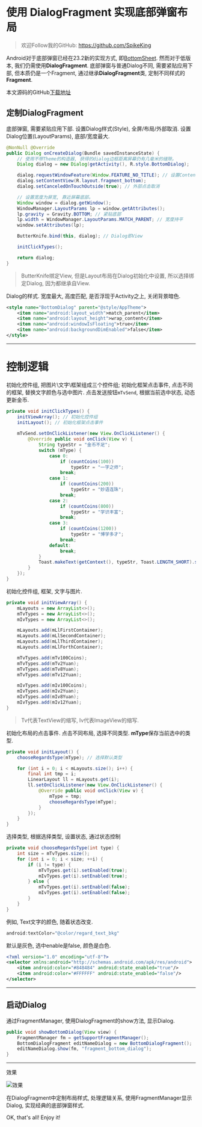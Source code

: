 # 使用 DialogFragment 实现底部弹窗布局

> 欢迎Follow我的GitHub: https://github.com/SpikeKing

Android对于底部弹窗已经在23.2新的实现方式, 即[BottomSheet](https://material.google.com/components/bottom-sheets.html). 然而对于低版本, 我们仍需使用**DialogFragment**. 底部弹窗与普通Dialog不同, 需要紧贴应用下部, 但本质仍是一个Fragment, 通过继承**DialogFragment**类, 定制不同样式的**Fragment**.

本文源码的GitHub[下载地址](https://github.com/SpikeKing/BottomDialogDemo)

## 定制DialogFragment

底部弹窗, 需要紧贴应用下部. 设置Dialog样式(Style), 全屏/布局/外部取消. 设置Dialog位置(LayoutParams), 底部/宽度最大.

``` java
@NonNull @Override
public Dialog onCreateDialog(Bundle savedInstanceState) {
    // 使用不带Theme的构造器, 获得的dialog边框距离屏幕仍有几毫米的缝隙。
    Dialog dialog = new Dialog(getActivity(), R.style.BottomDialog);

    dialog.requestWindowFeature(Window.FEATURE_NO_TITLE); // 设置Content前设定
    dialog.setContentView(R.layout.fragment_bottom);
    dialog.setCanceledOnTouchOutside(true); // 外部点击取消

    // 设置宽度为屏宽, 靠近屏幕底部。
    Window window = dialog.getWindow();
    WindowManager.LayoutParams lp = window.getAttributes();
    lp.gravity = Gravity.BOTTOM; // 紧贴底部
    lp.width = WindowManager.LayoutParams.MATCH_PARENT; // 宽度持平
    window.setAttributes(lp);

    ButterKnife.bind(this, dialog); // Dialog即View

    initClickTypes();

    return dialog;
}
```

> ButterKnife绑定View, 但是Layout布局在Dialog初始化中设置, 所以选择绑定Dialog, 因为都继承自View.

Dialog的样式. 宽度最大, 高度匹配, 是否浮现于Activity之上, 关闭背景暗色.

``` xml
<style name="BottomDialog" parent="@style/AppTheme">
    <item name="android:layout_width">match_parent</item>
    <item name="android:layout_height">wrap_content</item>
    <item name="android:windowIsFloating">true</item>
    <item name="android:backgroundDimEnabled">false</item>
</style>
```

---

# 控制逻辑

初始化控件组, 把图片\文字\框架组成三个控件组; 初始化框架点击事件, 点击不同的框架, 替换文字颜色与选中图片. 点击发送按钮``mTvSend``, 根据当前选中状态, 动态更新金币.

``` java
private void initClickTypes() {
    initViewArray(); // 初始化控件组
    initLayout(); // 初始化框架点击事件
    
    mTvSend.setOnClickListener(new View.OnClickListener() {
        @Override public void onClick(View v) {
            String typeStr = "金币不足";
            switch (mType) {
                case 0:
                    if (countCoins(100))
                        typeStr = "一字之师";
                    break;
                case 1:
                    if (countCoins(200))
                        typeStr = "妙语连珠";
                    break;
                case 2:
                    if (countCoins(800))
                        typeStr = "学识丰富";
                    break;
                case 3:
                    if (countCoins(1200))
                        typeStr = "博学多才";
                    break;
                default:
                    break;
            }
            Toast.makeText(getContext(), typeStr, Toast.LENGTH_SHORT).show();
        }
    });
}
```

初始化控件组, 框架, 文字与图片.

``` java
private void initViewArray() {
    mLayouts = new ArrayList<>();
    mTvTypes = new ArrayList<>();
    mIvTypes = new ArrayList<>();

    mLayouts.add(mLlFirstContainer);
    mLayouts.add(mLlSecondContainer);
    mLayouts.add(mLlThirdContainer);
    mLayouts.add(mLlForthContainer);

    mTvTypes.add(mTv100Coins);
    mTvTypes.add(mTv2Yuan);
    mTvTypes.add(mTv8Yuan);
    mTvTypes.add(mTv12Yuan);

    mIvTypes.add(mIv100Coins);
    mIvTypes.add(mIv2Yuan);
    mIvTypes.add(mIv8Yuan);
    mIvTypes.add(mIv12Yuan);
}
```

> Tv代表TextView的缩写, Iv代表ImageView的缩写.

初始化布局的点击事件. 点击不同布局, 选择不同类型. **mType**保存当前选中的类型.

``` java
private void initLayout() {
    chooseRegardsType(mType); // 选择默认类型

    for (int i = 0; i < mLayouts.size(); i++) {
        final int tmp = i;
        LinearLayout ll = mLayouts.get(i);
        ll.setOnClickListener(new View.OnClickListener() {
            @Override public void onClick(View v) {
                mType = tmp;
                chooseRegardsType(mType);
            }
        });
    }
}
```

选择类型, 根据选择类型, 设置状态, 通过状态控制

``` java
private void chooseRegardsType(int type) {
    int size = mTvTypes.size();
    for (int i = 0; i < size; ++i) {
        if (i != type) {
            mTvTypes.get(i).setEnabled(true);
            mIvTypes.get(i).setEnabled(true);
        } else {
            mTvTypes.get(i).setEnabled(false);
            mIvTypes.get(i).setEnabled(false);
        }
    }
}
```

例如, Text文字的颜色, 随着状态改变.

``` java
android:textColor="@color/regard_text_bkg"
```

默认是灰色, 选中enable是false, 颜色是白色.

``` xml
<?xml version="1.0" encoding="utf-8"?>
<selector xmlns:android="http://schemas.android.com/apk/res/android">
    <item android:color="#848484" android:state_enabled="true"/>
    <item android:color="#FFFFFF" android:state_enabled="false"/>
</selector>
```

---

## 启动Dialog

通过FragmentManager, 使用DialogFragment的show方法, 显示Dialog.

``` java
public void showBottomDialog(View view) {
    FragmentManager fm = getSupportFragmentManager();
    BottomDialogFragment editNameDialog = new BottomDialogFragment();
    editNameDialog.show(fm, "fragment_bottom_dialog");
}
```

---

效果

![效果](https://raw.githubusercontent.com/SpikeKing/BottomDialogDemo/master/articles/demo-anim.gif)

在DialogFragment中定制布局样式, 处理逻辑关系, 使用FragmentManager显示Dialog, 实现经典的底部弹窗样式.

OK, that's all! Enjoy it!
